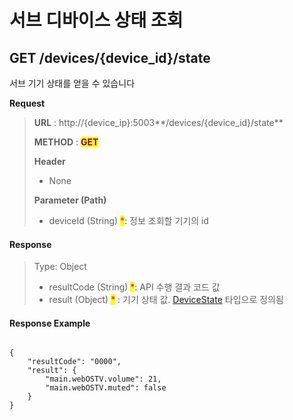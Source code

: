 # 서브 디바이스 상태 조회

## GET /devices/{device\_id}/state

서브 기기 상태를 얻을 수 있습니다



**Request**

> **URL** : http://{device\_ip}:5003**/devices/{device\_id}/state**
>
> **METHOD** : <mark style="color:purple;">**GET**</mark>
>
> **Header**&#x20;
>
> * None
>
> **Parameter (Path)**
>
> * deviceId (String) <mark style="color:red;">\*</mark>: 정보 조회할 기기의 id

#### Response

> Type: Object
>
> * resultCode (String) <mark style="color:red;">\*</mark>: API 수행 결과 코드 값
> * result (Object) <mark style="color:red;">\*</mark> : 기기 상태 값. [DeviceState](../types/devicestate.md) 타입으로 정의됨

#### Response Example

```

{
    "resultCode": "0000",
    "result": {
        "main.webOSTV.volume": 21,
        "main.webOSTV.muted": false
    }
}
```
